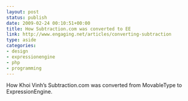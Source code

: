 ```yaml
---
layout: post
status: publish
date: 2009-02-24 00:10:51+00:00
title: How Subtraction.com was converted to EE 
link: http://www.engaging.net/articles/converting-subtraction
type: aside
categories:
- design
- expressionengine
- php
- programming
---
```


How Khoi Vinh’s Subtraction.com was converted from MovableType to ExpressionEngine.

